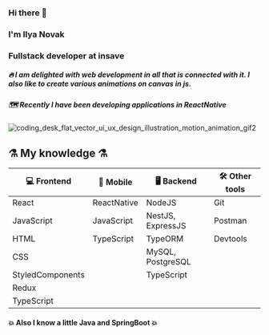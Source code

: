 ### Hi there 👋

### I'm Ilya Novak
### Fullstack developer at insave

##### 🔥 I am delighted with web development in all that is connected with it. I also like to create various animations on canvas in js. 
##### 🗺️ Recently I have been developing applications in ReactNative

![coding_desk_flat_vector_ui_ux_design_illustration_motion_animation_gif2](https://user-images.githubusercontent.com/32200119/129456020-799b1de1-6581-41e6-9fcb-f74f56604c7e.gif)

## ⚗️ My knowledge ⚗️

| 💻 Frontend      | 📱 Mobile   | 🖥️ Backend        | 🛠️ Other tools |
|------------------|-------------|-------------------|----------------|
| React            | ReactNative | NodeJS            | Git            |
| JavaScript       | JavaScript  | NestJS, ExpressJS | Postman        |
| HTML             | TypeScript  | TypeORM           | Devtools       |
| CSS              |             | MySQL, PostgreSQL |                |
| StyledComponents |             | TypeScript        |                |
| Redux            |             |                   |                |
| TypeScript       |

#### 💥 Also I know a little Java and SpringBoot 💥
